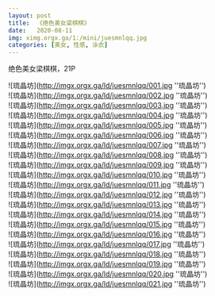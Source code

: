```yaml
---
layout: post
title:  《绝色美女梁棋棋》
date:   2020-08-11
img: ximg.orgx.ga/1:/mini/juesmnlqq.jpg
categories: [美女, 性感, 泳衣]
---
```


绝色美女梁棋棋，21P

![琉晶坊](http://imgx.orgx.ga/ld/juesmnlqq/001.jpg ''琉晶坊'') <br>
![琉晶坊](http://imgx.orgx.ga/ld/juesmnlqq/002.jpg ''琉晶坊'') <br>
![琉晶坊](http://imgx.orgx.ga/ld/juesmnlqq/003.jpg ''琉晶坊'') <br>
![琉晶坊](http://imgx.orgx.ga/ld/juesmnlqq/004.jpg ''琉晶坊'') <br>
![琉晶坊](http://imgx.orgx.ga/ld/juesmnlqq/005.jpg ''琉晶坊'') <br>
![琉晶坊](http://imgx.orgx.ga/ld/juesmnlqq/006.jpg ''琉晶坊'') <br>
![琉晶坊](http://imgx.orgx.ga/ld/juesmnlqq/007.jpg ''琉晶坊'') <br>
![琉晶坊](http://imgx.orgx.ga/ld/juesmnlqq/008.jpg ''琉晶坊'') <br>
![琉晶坊](http://imgx.orgx.ga/ld/juesmnlqq/009.jpg ''琉晶坊'') <br>
![琉晶坊](http://imgx.orgx.ga/ld/juesmnlqq/010.jpg ''琉晶坊'') <br>
![琉晶坊](http://imgx.orgx.ga/ld/juesmnlqq/011.jpg ''琉晶坊'') <br>
![琉晶坊](http://imgx.orgx.ga/ld/juesmnlqq/012.jpg ''琉晶坊'') <br>
![琉晶坊](http://imgx.orgx.ga/ld/juesmnlqq/013.jpg ''琉晶坊'') <br>
![琉晶坊](http://imgx.orgx.ga/ld/juesmnlqq/014.jpg ''琉晶坊'') <br>
![琉晶坊](http://imgx.orgx.ga/ld/juesmnlqq/015.jpg ''琉晶坊'') <br>
![琉晶坊](http://imgx.orgx.ga/ld/juesmnlqq/016.jpg ''琉晶坊'') <br>
![琉晶坊](http://imgx.orgx.ga/ld/juesmnlqq/017.jpg ''琉晶坊'') <br>
![琉晶坊](http://imgx.orgx.ga/ld/juesmnlqq/018.jpg ''琉晶坊'') <br>
![琉晶坊](http://imgx.orgx.ga/ld/juesmnlqq/019.jpg ''琉晶坊'') <br>
![琉晶坊](http://imgx.orgx.ga/ld/juesmnlqq/020.jpg ''琉晶坊'') <br>
![琉晶坊](http://imgx.orgx.ga/ld/juesmnlqq/021.jpg ''琉晶坊'') <br>
